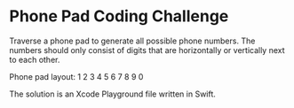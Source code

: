 # Phone Pad Coding Challenge

Traverse a phone pad to generate all possible phone numbers. The numbers should only consist of digits that are horizontally or vertically next to each other.

Phone pad layout:
1 2 3
4 5 6
7 8 9
  0
  
The solution is an Xcode Playground file written in Swift.
